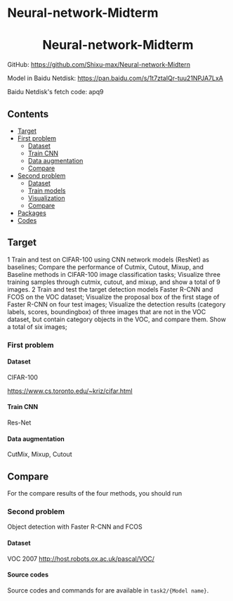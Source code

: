 # Neural-network-Midterm
<h1 align="center"> Neural-network-Midterm</h1>

GitHub: https://github.com/Shixu-max/Neural-network-Midtern

Model in Baidu Netdisk: https://pan.baidu.com/s/1t7ztaIQr-tuu21NPJA7LxA

Baidu Netdisk's fetch code: apq9

## Contents
- [Target](#target)
- [First problem](#first-problem)
  * [Dataset](#dataset)
  * [Train CNN](#train-cnn)
  * [Data augmentation](#data-augmentation)
  * [Compare](#compare)
- [Second problem](#second-problem)
  * [Dataset](#dataset)
  * [Train models](#train-models)
  * [Visualization](#visualization)
  * [Compare](#compare)
- [Packages](#packages)
- [Codes](#codes)


## Target
1 Train and test on CIFAR-100 using CNN network models (ResNet) as baselines; Compare the performance of Cutmix, Cutout, Mixup, and Baseline methods in CIFAR-100 image classification tasks; Visualize three training samples through cutmix, cutout, and mixup, and show a total of 9 images.
2 Train and test the target detection models Faster R-CNN and FCOS on the VOC dataset; Visualize the proposal box of the first stage of Faster R-CNN on four test images; Visualize the detection results (category labels, scores, boundingbox) of three images that are not in the VOC dataset, but contain category objects in the VOC, and compare them. Show a total of six images;
### First problem
#### Dataset
CIFAR-100

https://www.cs.toronto.edu/~kriz/cifar.html

#### Train CNN
Res-Net

#### Data augmentation
CutMix, Mixup, Cutout

## Compare
For the compare results of the four methods, you should run 

### Second problem
Object detection with Faster R-CNN and FCOS
#### Dataset
VOC 2007 
http://host.robots.ox.ac.uk/pascal/VOC/

#### Source codes
Source codes and commands for are available in `task2/{Model name}`.

